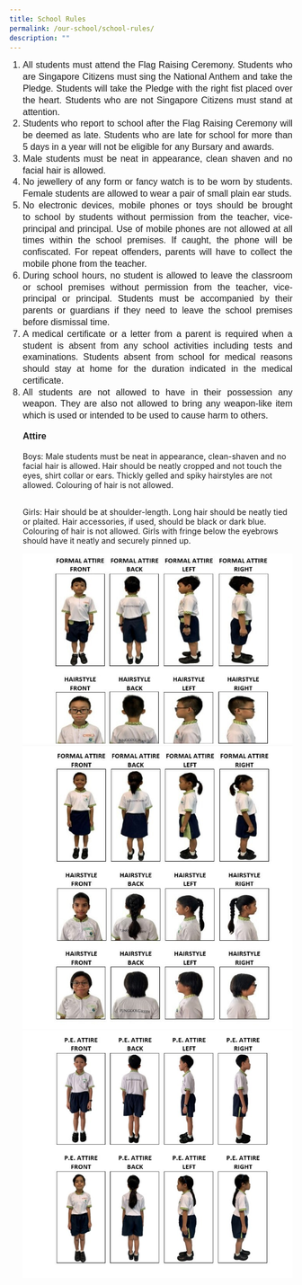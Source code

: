 ```yaml
---
title: School Rules
permalink: /our-school/school-rules/
description: ""
---
```

<ol>
<li style="line-height:1.3; font-size:16px; font-family:Arial; text-align:justify;">All students must attend the Flag Raising Ceremony. Students who are Singapore Citizens must sing the National Anthem and take the Pledge. Students will take the Pledge with the right fist placed over the heart. Students who are not Singapore Citizens must stand at attention.</li>

<li style="line-height:1.3; font-size:16px; font-family:Arial; text-align:justify;">Students who report to school after the Flag Raising Ceremony will be deemed as late. Students who are late for school for more than 5 days in a year will not be eligible for any Bursary and awards.</li>

<li style="line-height:1.3; font-size:16px; font-family:Arial; text-align:justify;">Male students must be neat in appearance, clean shaven and no facial hair is allowed.</li>

<li style="line-height:1.3; font-size:16px; font-family:Arial; text-align:justify;">No jewellery of any form or fancy watch is to be worn by students. Female students are allowed to wear a pair of small plain ear studs.</li>

<li style="line-height:1.3; font-size:16px; font-family:Arial; text-align:justify;">No electronic devices, mobile phones or toys should be brought to school by students without permission from the teacher, vice-principal and principal. Use of mobile phones are not allowed at all times within the school premises. If caught, the phone will be confiscated. For repeat offenders, parents will have to collect the mobile phone from the teacher.</li>

<li style="line-height:1.3; font-size:16px; font-family:Arial; text-align:justify;">During school hours, no student is allowed to leave the classroom or school premises without permission from the teacher, vice-principal or principal. Students must be accompanied by their parents or guardians if they need to leave the school premises before dismissal time.</li>

<li style="line-height:1.3; font-size:16px; font-family:Arial; text-align:justify;">A medical certificate or a letter from a parent is required when a student is absent from any school activities including tests and examinations. Students absent from school for medical reasons should stay at home for the duration indicated in the medical certificate.</li>

<li style="line-height:1.3; font-size:16px; font-family:Arial; text-align:justify;">All students are not allowed to have in their possession any weapon. They are also not allowed to bring any weapon-like item which is used or intended to be used to cause harm to others.</li>
	
<p style="line-height:1.3; font-size:16px; font-family:Arial; text-align:justify;"><b>Attire</b><br>

Boys: Male students must be neat in appearance, clean-shaven and no facial hair is allowed. Hair should be neatly cropped and not touch the eyes, shirt collar or ears. Thickly gelled and spiky hairstyles are not allowed. Colouring of hair is not allowed.<br><br>

Girls: Hair should be at shoulder-length. Long hair should be neatly tied or plaited. Hair accessories, if used, should be black or dark blue. Colouring of hair is not allowed. Girls with fringe below the eyebrows should have it neatly and securely pinned up.</p>
	
<img src="/images/Our%20School/Student%20Attire%201%20updated.jpg">
<img src="/images/Our%20School/Student%20Attire%202%20updated.jpg">
<img src="/images/Our%20School/Student%20Attire%203.jpg">
